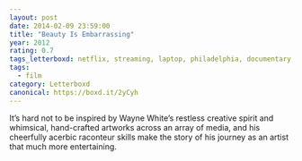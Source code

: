 ```yaml
---
layout: post 
date: 2014-02-09 23:59:00
title: "Beauty Is Embarrassing"
year: 2012
rating: 0.7
tags_letterboxd: netflix, streaming, laptop, philadelphia, documentary, Leah
tags:
  - film
category: Letterboxd
canonical: https://boxd.it/2yCyh
---
```


It’s hard not to be inspired by Wayne White’s restless creative spirit and whimsical, hand-crafted artworks across an array of media, and his cheerfully acerbic raconteur skills make the story of his journey as an artist that much more entertaining.